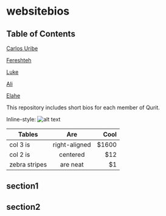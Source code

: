 # websitebios

## Table of Contents

[Carlos Uribe](CU.md)

[Fereshteh](FYR.md)

[Luke](LP.md)

[Ali](Ali.md)

[Elahe](EM_Bio.md)

This repository includes short bios for each member of Qurit.

Inline-style: 
![alt text](https://www.bccrc.ca/dept/io-programs/qurit/sites/qurit/files/FINAL_QURIT_PNG_60.png "Logo Title Text 1")


| Tables        | Are           | Cool  |
| ------------- |:-------------:| -----:|
| col 3 is      | right-aligned | $1600 |
| col 2 is      | centered      |   $12 |
| zebra stripes | are neat      |    $1 |


## section1


## section2
